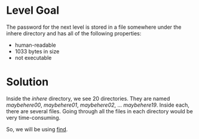 # Level Goal
The password for the next level is stored in a file somewhere under the inhere directory and has all of the following properties:
* human-readable
* 1033 bytes in size
* not executable

# Solution

Inside the *inhere* directory, we see 20 directories. They are named *maybehere00*, *maybehere01*, *maybehere02*, ... *maybehere19*. Inside each, there are several files. Going through all the files in each directory would be very time-consuming. 

So, we will be using [find](https://man7.org/linux/man-pages/man1/find.1.html). 
